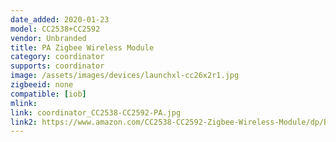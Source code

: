 ```yaml
---
date_added: 2020-01-23
model: CC2538+CC2592
vendor: Unbranded
title: PA Zigbee Wireless Module
category: coordinator
supports: coordinator
image: /assets/images/devices/launchxl-cc26x2r1.jpg
zigbeeid: none
compatible: [iob]
mlink: 
link: coordinator_CC2538-CC2592-PA.jpg
link2: https://www.amazon.com/CC2538-CC2592-Zigbee-Wireless-Module/dp/B06XPTR2ZY
---
```

